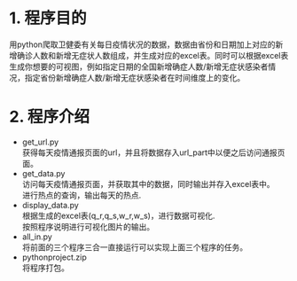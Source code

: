 # 1. 程序目的
用python爬取卫健委有关每日疫情状况的数据，数据由省份和日期加上对应的新增确诊人数和新增无症状人数组成，并生成对应的excel表。同时可以根据excel表生成你想要的可视图，例如指定日期的全国新增确症人数/新增无症状感染者情况，指定省份新增确症人数/新增无症状感染者在时间维度上的变化。
# 2. 程序介绍
- get_url.py\
获得每天疫情通报页面的url，并且将数据存入url_part中以便之后访问通报页面。
- get_data.py\
访问每天疫情通报页面，并获取其中的数据，同时输出并存入excel表中。\
进行热点的查询，输出每天的热点.
- display_data.py\
根据生成的excel表(q_r,q_s,w_r,w_s)，进行数据可视化.\
按照程序说明进行可视化图片的输出。
- all_in.py\
将前面的三个程序三合一直接运行可以实现上面三个程序的任务。
- pythonproject.zip\
将程序打包。
